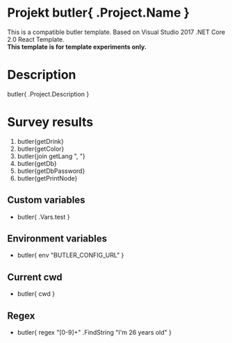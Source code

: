 # Projekt butler{ .Project.Name }

This is a compatible butler template. Based on Visual Studio 2017 .NET Core 2.0 React Template.<br>
**This template is for template experiments only.**

# Description

butler{ .Project.Description }

# Survey results

1. butler{getDrink}
2. butler{getColor}
3. butler{join getLang ", "}
4. butler{getDb}
5. butler{getDbPassword}
6. butler{getPrintNode}

## Custom variables

- butler{ .Vars.test }

## Environment variables

- butler{ env "BUTLER_CONFIG_URL" }

## Current cwd

- butler{ cwd }

## Regex

- butler{ regex "[0-9]+" .FindString "I'm 26 years old" }
